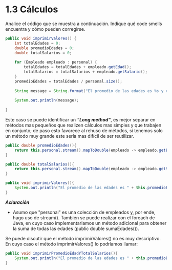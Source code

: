 # 1.3 Cálculos 
Analice el código que se muestra a continuación. Indique qué code smells encuentra y cómo pueden corregirse.						

```java
public void imprimirValores() {
	int totalEdades = 0;
	double promedioEdades = 0;
	double totalSalarios = 0;
	
	for (Empleado empleado : personal) {
		totalEdades = totalEdades + empleado.getEdad();
		totalSalarios = totalSalarios + empleado.getSalario();
	}
	promedioEdades = totalEdades / personal.size();
		
	String message = String.format("El promedio de las edades es %s y el total de salarios es %s", promedioEdades, totalSalarios);
	
	System.out.println(message);
			
}
```
Este caso se puede identificar un ***"Long method"***, es mejor separar en métodos mas pequeños que realizen cálculos mas simples y que trabajen en conjunto; de paso esto favorece al rehuso de métodos, si tenemos solo un método muy grande este sería mas difícil de ser reutilizar. 

```java
public double promedioEdades(){
	return this.personal.stream().mapToDouble(empleado -> empleado.getEdad()).average().orElse(0);
}

public double totalSalarios(){
	return this.personal.stream().mapToDouble(empleado -> empleado.getSalario()).sum();
}

public void imprimirValores(){
	System.out.println("El promedio de las edades es " + this.promedioEdades() + " y el total de salarios es " + totalSalarios());
}
```
***Aclaración***
- Asumo que "personal" es una colección de empleados y, por ende, hago uso de stream(). También se puede realizar con el foreach de Java, en cuyo caso implementariamos un método adicional para obtener la suma de todas las edades (public double sumaEdades()).

Se puede discutir que el método imprimirValores() no es muy descriptivo. En cuyo caso el método imprimirValores() lo podríamos llamar:

```java
public void imprimirPromedioEdadYTotalSalarios(){
	System.out.println("El promedio de las edades es " + this.promedioEdades() + " y el total de salarios es " + totalSalarios());
}	
```
